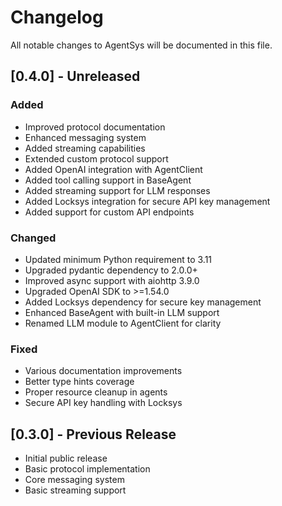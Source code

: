# Changelog

All notable changes to AgentSys will be documented in this file.

## [0.4.0] - Unreleased

### Added
- Improved protocol documentation
- Enhanced messaging system
- Added streaming capabilities
- Extended custom protocol support
- Added OpenAI integration with AgentClient
- Added tool calling support in BaseAgent
- Added streaming support for LLM responses
- Added Locksys integration for secure API key management
- Added support for custom API endpoints

### Changed
- Updated minimum Python requirement to 3.11
- Upgraded pydantic dependency to 2.0.0+
- Improved async support with aiohttp 3.9.0
- Upgraded OpenAI SDK to >=1.54.0
- Added Locksys dependency for secure key management
- Enhanced BaseAgent with built-in LLM support
- Renamed LLM module to AgentClient for clarity

### Fixed
- Various documentation improvements
- Better type hints coverage
- Proper resource cleanup in agents
- Secure API key handling with Locksys

## [0.3.0] - Previous Release

- Initial public release
- Basic protocol implementation
- Core messaging system
- Basic streaming support
